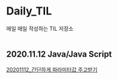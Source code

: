 # Daily_TIL 
매일 매일 작성하는 TIL 저장소<br>
<br>
## 2020.11.12 Java/Java Script 
[20201112_간단하게 파라미터값 주고받기 ](https://github.com/maria5845/Daily_TIL/blob/master/%EA%B0%84%EB%8B%A8%ED%95%98%EA%B2%8C%20%ED%8C%8C%EB%9D%BC%EB%AF%B8%ED%84%B0%20%EA%B0%92%20%EC%A3%BC%EA%B3%A0%EB%B0%9B%EA%B8%B0/%EA%B0%84%EB%8B%A8%ED%95%98%EA%B2%8C%20%ED%8C%8C%EB%9D%BC%EB%AF%B8%ED%84%B0%20%EA%B0%92%20%EC%A3%BC%EA%B3%A0%20%EB%B0%9B%EA%B8%B0.md)


